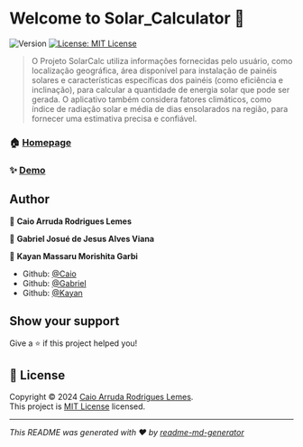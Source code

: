 <h1>Welcome to Solar_Calculator 👋</h1>
<p>
  <img alt="Version" src="https://img.shields.io/badge/version-1.5.0--SNAPSHOT-blue.svg?cacheSeconds=2592000" />
  <a href="https://opensource.org/license/MIT" target="_blank">
    <img alt="License: MIT License" src="https://img.shields.io/badge/License-MIT License-yellow.svg" />
  </a>
</p>

> O Projeto SolarCalc utiliza informações fornecidas pelo usuário, como localização geográfica, área disponível para instalação de painéis solares e características específicas dos painéis (como eficiência e inclinação), para calcular a quantidade de energia solar que pode ser gerada. O aplicativo também considera fatores climáticos, como índice de radiação solar e média de dias ensolarados na região, para fornecer uma estimativa precisa e confiável.

### 🏠 [Homepage](https://github.com/CaioARL/Solar_Calculator)

### ✨ [Demo](https://github.com/CaioARL/Solar_Calculator/tree/develop)

## Author

👤 **Caio Arruda Rodrigues Lemes**

👤 **Gabriel Josué de Jesus Alves Viana**

👤 **Kayan Massaru Morishita Garbi**

* Github: [@Caio](https://github.com/caioARL)
* Github: [@Gabriel](https://github.com/GabrielAlvesGit)
* Github: [@Kayan](https://github.com/alunokayan)

## Show your support

Give a ⭐️ if this project helped you!

## 📝 License

Copyright © 2024 [Caio Arruda Rodrigues Lemes](https://github.com/caioARL).<br />
This project is [MIT License](https://opensource.org/license/MIT) licensed.

***
_This README was generated with ❤️ by [readme-md-generator](https://github.com/kefranabg/readme-md-generator)_